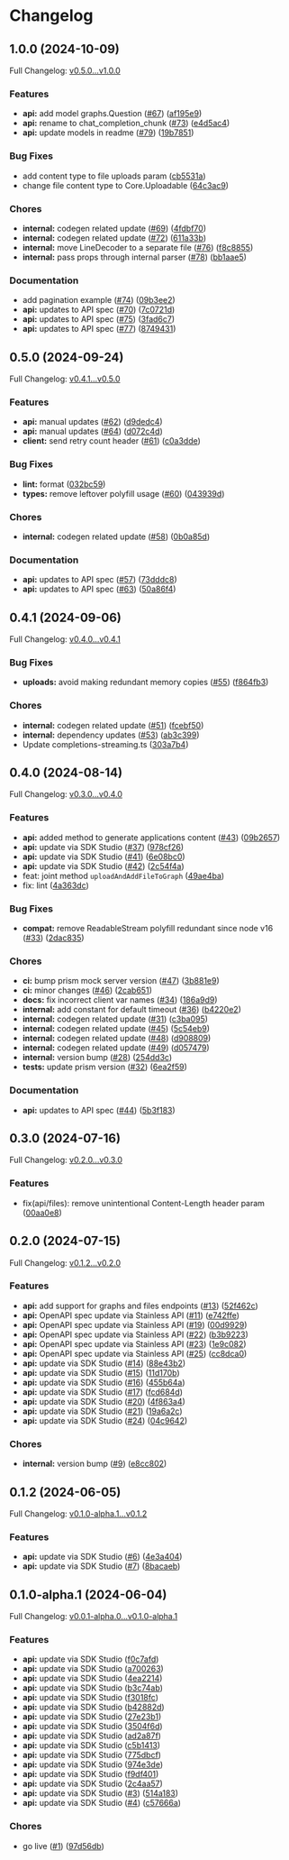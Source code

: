 # Changelog

## 1.0.0 (2024-10-09)

Full Changelog: [v0.5.0...v1.0.0](https://github.com/writer/writer-node/compare/v0.5.0...v1.0.0)

### Features

* **api:** add model graphs.Question ([#67](https://github.com/writer/writer-node/issues/67)) ([af195e9](https://github.com/writer/writer-node/commit/af195e9a6e4562dfb7a7e24cde19a20d45e8511f))
* **api:** rename to chat_completion_chunk ([#73](https://github.com/writer/writer-node/issues/73)) ([e4d5ac4](https://github.com/writer/writer-node/commit/e4d5ac4a9cf5eb8fa8a068024628b4ae689e5468))
* **api:** update models in readme ([#79](https://github.com/writer/writer-node/issues/79)) ([19b7851](https://github.com/writer/writer-node/commit/19b7851bc31035fb457063bd5ea92aa15f4bc4ee))


### Bug Fixes

* add content type to file uploads param ([cb5531a](https://github.com/writer/writer-node/commit/cb5531ab082f648e26b41b109e56b84bd41b4c50))
* change file content type to Core.Uploadable ([64c3ac9](https://github.com/writer/writer-node/commit/64c3ac9f330c55616511146bc4c2c228ebf05fc6))


### Chores

* **internal:** codegen related update ([#69](https://github.com/writer/writer-node/issues/69)) ([4fdbf70](https://github.com/writer/writer-node/commit/4fdbf70757530bd9dfd045e60da042877aac82a4))
* **internal:** codegen related update ([#72](https://github.com/writer/writer-node/issues/72)) ([611a33b](https://github.com/writer/writer-node/commit/611a33bda7ce33ec69fa3907a2b6ad7ae0fbe781))
* **internal:** move LineDecoder to a separate file ([#76](https://github.com/writer/writer-node/issues/76)) ([f8c8855](https://github.com/writer/writer-node/commit/f8c885507286f008fb26a501d692d25f912b4798))
* **internal:** pass props through internal parser ([#78](https://github.com/writer/writer-node/issues/78)) ([bb1aae5](https://github.com/writer/writer-node/commit/bb1aae50a38e375118b3ddaf35ceabb83b0ae44d))


### Documentation

* add pagination example ([#74](https://github.com/writer/writer-node/issues/74)) ([09b3ee2](https://github.com/writer/writer-node/commit/09b3ee23124d02bf223c1ec1e8458217af47b570))
* **api:** updates to API spec ([#70](https://github.com/writer/writer-node/issues/70)) ([7c0721d](https://github.com/writer/writer-node/commit/7c0721da2901bd6e4ee7aba97b32ec8b6d8bec52))
* **api:** updates to API spec ([#75](https://github.com/writer/writer-node/issues/75)) ([3fad6c7](https://github.com/writer/writer-node/commit/3fad6c7738c5abf3e795f3b7d8c35d9a76eaf98b))
* **api:** updates to API spec ([#77](https://github.com/writer/writer-node/issues/77)) ([8749431](https://github.com/writer/writer-node/commit/87494313a99d6c8be5f768ce7654bf7f52f7042a))

## 0.5.0 (2024-09-24)

Full Changelog: [v0.4.1...v0.5.0](https://github.com/writer/writer-node/compare/v0.4.1...v0.5.0)

### Features

* **api:** manual updates ([#62](https://github.com/writer/writer-node/issues/62)) ([d9dedc4](https://github.com/writer/writer-node/commit/d9dedc400a225420ef23bbd2bc0077a1cac59ba5))
* **api:** manual updates ([#64](https://github.com/writer/writer-node/issues/64)) ([d072c4d](https://github.com/writer/writer-node/commit/d072c4d279ee25087b282404a097fa80a1f7d17c))
* **client:** send retry count header ([#61](https://github.com/writer/writer-node/issues/61)) ([c0a3dde](https://github.com/writer/writer-node/commit/c0a3ddebb34f34567f01951f39bee1a144e2d05a))


### Bug Fixes

* **lint:** format ([032bc59](https://github.com/writer/writer-node/commit/032bc59490e65b17137e26d965e481290fc2e526))
* **types:** remove leftover polyfill usage ([#60](https://github.com/writer/writer-node/issues/60)) ([043939d](https://github.com/writer/writer-node/commit/043939d96fdd8179fc56ff3b3ed48f37a91d724e))


### Chores

* **internal:** codegen related update ([#58](https://github.com/writer/writer-node/issues/58)) ([0b0a85d](https://github.com/writer/writer-node/commit/0b0a85d7d4be783fbd9a674ed1d3bc961e313b94))


### Documentation

* **api:** updates to API spec ([#57](https://github.com/writer/writer-node/issues/57)) ([73dddc8](https://github.com/writer/writer-node/commit/73dddc829bc31141415005a762b0a3c16d1a852a))
* **api:** updates to API spec ([#63](https://github.com/writer/writer-node/issues/63)) ([50a86f4](https://github.com/writer/writer-node/commit/50a86f4593fbcff313397279b32bb5ceb24fd471))

## 0.4.1 (2024-09-06)

Full Changelog: [v0.4.0...v0.4.1](https://github.com/writer/writer-node/compare/v0.4.0...v0.4.1)

### Bug Fixes

* **uploads:** avoid making redundant memory copies ([#55](https://github.com/writer/writer-node/issues/55)) ([f864fb3](https://github.com/writer/writer-node/commit/f864fb33da970311e3ef32cac083ba5543fe6a7c))


### Chores

* **internal:** codegen related update ([#51](https://github.com/writer/writer-node/issues/51)) ([fcebf50](https://github.com/writer/writer-node/commit/fcebf50518f24dd765d675b94afd3937ac66dd5b))
* **internal:** dependency updates ([#53](https://github.com/writer/writer-node/issues/53)) ([ab3c399](https://github.com/writer/writer-node/commit/ab3c399044f36aa74f21148770869c034c4185ab))
* Update completions-streaming.ts ([303a7b4](https://github.com/writer/writer-node/commit/303a7b434686bed3e8b2ac4ddc68daa329ecf804))

## 0.4.0 (2024-08-14)

Full Changelog: [v0.3.0...v0.4.0](https://github.com/writer/writer-node/compare/v0.3.0...v0.4.0)

### Features

* **api:** added method to generate applications content ([#43](https://github.com/writer/writer-node/issues/43)) ([09b2657](https://github.com/writer/writer-node/commit/09b26572e0b66f490cb5fef0ee3f0c0250ae9142))
* **api:** update via SDK Studio ([#37](https://github.com/writer/writer-node/issues/37)) ([978cf26](https://github.com/writer/writer-node/commit/978cf26ddca6e10cccbb36fb0a7e0eaa44ae367b))
* **api:** update via SDK Studio ([#41](https://github.com/writer/writer-node/issues/41)) ([6e08bc0](https://github.com/writer/writer-node/commit/6e08bc0d85946bda11b397bb647f32595992d322))
* **api:** update via SDK Studio ([#42](https://github.com/writer/writer-node/issues/42)) ([2c54f4a](https://github.com/writer/writer-node/commit/2c54f4a8975a92d169beff5dbd9b096f7999e7b5))
* feat: joint method `uploadAndAddFileToGraph` ([49ae4ba](https://github.com/writer/writer-node/commit/49ae4ba238ca5791e9df5ef42998fffe33e5c121))
* fix: lint ([4a363dc](https://github.com/writer/writer-node/commit/4a363dc4869b1022e31367b6ddd42b4757ee479e))


### Bug Fixes

* **compat:** remove ReadableStream polyfill redundant since node v16 ([#33](https://github.com/writer/writer-node/issues/33)) ([2dac835](https://github.com/writer/writer-node/commit/2dac83558310169906d1057ad08f80ae9ec81272))


### Chores

* **ci:** bump prism mock server version ([#47](https://github.com/writer/writer-node/issues/47)) ([3b881e9](https://github.com/writer/writer-node/commit/3b881e99f6d06d964f6b3d5c2321b2731ad8f0b3))
* **ci:** minor changes ([#46](https://github.com/writer/writer-node/issues/46)) ([2cab651](https://github.com/writer/writer-node/commit/2cab65110b303808962dfa4f8378ca0d2e40aa0b))
* **docs:** fix incorrect client var names ([#34](https://github.com/writer/writer-node/issues/34)) ([186a9d9](https://github.com/writer/writer-node/commit/186a9d9816a8b1021203958aeaebc5954ce95c25))
* **internal:** add constant for default timeout ([#36](https://github.com/writer/writer-node/issues/36)) ([b4220e2](https://github.com/writer/writer-node/commit/b4220e2d2ad266040c753b4c42f1f0da1a51a166))
* **internal:** codegen related update ([#31](https://github.com/writer/writer-node/issues/31)) ([c3ba095](https://github.com/writer/writer-node/commit/c3ba0959665d5604bc963b16c6ab71f738686504))
* **internal:** codegen related update ([#45](https://github.com/writer/writer-node/issues/45)) ([5c54eb9](https://github.com/writer/writer-node/commit/5c54eb96d4bfcaa305990be63ef98839679ac56d))
* **internal:** codegen related update ([#48](https://github.com/writer/writer-node/issues/48)) ([d908809](https://github.com/writer/writer-node/commit/d9088094ecd095db6f598384dbda4bd1f01ce460))
* **internal:** codegen related update ([#49](https://github.com/writer/writer-node/issues/49)) ([d057479](https://github.com/writer/writer-node/commit/d05747974f065d73ffa6c19c792292fd626b87d8))
* **internal:** version bump ([#28](https://github.com/writer/writer-node/issues/28)) ([254dd3c](https://github.com/writer/writer-node/commit/254dd3cc6595271fc239b42e2a8d2ebb683f7a9a))
* **tests:** update prism version ([#32](https://github.com/writer/writer-node/issues/32)) ([6ea2f59](https://github.com/writer/writer-node/commit/6ea2f5920f53502b6ba5e0b7530aa22b0a1a620a))


### Documentation

* **api:** updates to API spec ([#44](https://github.com/writer/writer-node/issues/44)) ([5b3f183](https://github.com/writer/writer-node/commit/5b3f183754a6422212fba2175831ffcbb8470e8b))

## 0.3.0 (2024-07-16)

Full Changelog: [v0.2.0...v0.3.0](https://github.com/writer/writer-node/compare/v0.2.0...v0.3.0)

### Features

* fix(api/files): remove unintentional Content-Length header param ([00aa0e8](https://github.com/writer/writer-node/commit/00aa0e8d85f8c90d2923f506f650cb93dc8c1438))

## 0.2.0 (2024-07-15)

Full Changelog: [v0.1.2...v0.2.0](https://github.com/writer/writer-node/compare/v0.1.2...v0.2.0)

### Features

* **api:** add support for graphs and files endpoints ([#13](https://github.com/writer/writer-node/issues/13)) ([52f462c](https://github.com/writer/writer-node/commit/52f462c25a34a0876577bf7e02444e57b99bf7aa))
* **api:** OpenAPI spec update via Stainless API ([#11](https://github.com/writer/writer-node/issues/11)) ([e742ffe](https://github.com/writer/writer-node/commit/e742ffeb02c8cbee7abee98e70c7ca6673770b85))
* **api:** OpenAPI spec update via Stainless API ([#19](https://github.com/writer/writer-node/issues/19)) ([00d9929](https://github.com/writer/writer-node/commit/00d9929fea595070b9e0e3e6042b40f0d6f898cf))
* **api:** OpenAPI spec update via Stainless API ([#22](https://github.com/writer/writer-node/issues/22)) ([b3b9223](https://github.com/writer/writer-node/commit/b3b9223530de5b8c65bc3e0c58869a8a4a140d3b))
* **api:** OpenAPI spec update via Stainless API ([#23](https://github.com/writer/writer-node/issues/23)) ([1e9c082](https://github.com/writer/writer-node/commit/1e9c08252bf0987fa7e0830bfaa5db6d306cc405))
* **api:** OpenAPI spec update via Stainless API ([#25](https://github.com/writer/writer-node/issues/25)) ([cc8dca0](https://github.com/writer/writer-node/commit/cc8dca08fa4c6b0adcb8fb921a7741e0e78e3934))
* **api:** update via SDK Studio ([#14](https://github.com/writer/writer-node/issues/14)) ([88e43b2](https://github.com/writer/writer-node/commit/88e43b271ffbf1130d6ed582bd8fb0c29bdbf4e1))
* **api:** update via SDK Studio ([#15](https://github.com/writer/writer-node/issues/15)) ([11d170b](https://github.com/writer/writer-node/commit/11d170bf8649dca8beb99519ca0d12097bf28412))
* **api:** update via SDK Studio ([#16](https://github.com/writer/writer-node/issues/16)) ([455b64a](https://github.com/writer/writer-node/commit/455b64ae3c138ae1befef9d20b317b686bf99133))
* **api:** update via SDK Studio ([#17](https://github.com/writer/writer-node/issues/17)) ([fcd684d](https://github.com/writer/writer-node/commit/fcd684d35d9e66c8a7f85c515c22d50ce25c89ba))
* **api:** update via SDK Studio ([#20](https://github.com/writer/writer-node/issues/20)) ([4f863a4](https://github.com/writer/writer-node/commit/4f863a424f73ec65d7075450de05f1fafbda22a6))
* **api:** update via SDK Studio ([#21](https://github.com/writer/writer-node/issues/21)) ([19a6a2c](https://github.com/writer/writer-node/commit/19a6a2cc64b7f9900cead093521b5b6c3d17c29f))
* **api:** update via SDK Studio ([#24](https://github.com/writer/writer-node/issues/24)) ([04c9642](https://github.com/writer/writer-node/commit/04c964230fb0a45b01bac545f1c3e4f5a0a1a7e9))


### Chores

* **internal:** version bump ([#9](https://github.com/writer/writer-node/issues/9)) ([e8cc802](https://github.com/writer/writer-node/commit/e8cc8027b3ae9a9c7e25e932bb5815758b923017))

## 0.1.2 (2024-06-05)

Full Changelog: [v0.1.0-alpha.1...v0.1.2](https://github.com/writerai/writer-node/compare/v0.1.0-alpha.1...v0.1.2)

### Features

* **api:** update via SDK Studio ([#6](https://github.com/writerai/writer-node/issues/6)) ([4e3a404](https://github.com/writerai/writer-node/commit/4e3a404e9b208735519a190b21f987c1a0c258cc))
* **api:** update via SDK Studio ([#7](https://github.com/writerai/writer-node/issues/7)) ([8bacaeb](https://github.com/writerai/writer-node/commit/8bacaebb0db6e46ad27f9d1e6b959d23708aa48b))

## 0.1.0-alpha.1 (2024-06-04)

Full Changelog: [v0.0.1-alpha.0...v0.1.0-alpha.1](https://github.com/writerai/writer-node/compare/v0.0.1-alpha.0...v0.1.0-alpha.1)

### Features

* **api:** update via SDK Studio ([f0c7afd](https://github.com/writerai/writer-node/commit/f0c7afd876cd809a1050bd6ca45ad23803c4475e))
* **api:** update via SDK Studio ([a700263](https://github.com/writerai/writer-node/commit/a700263a6a96e5b2fd42f4e177cc9a08393273d5))
* **api:** update via SDK Studio ([4ea2214](https://github.com/writerai/writer-node/commit/4ea2214221363c04a2fff5c4478d0e0e21c220dd))
* **api:** update via SDK Studio ([b3c74ab](https://github.com/writerai/writer-node/commit/b3c74ab04b2e8fadb6739969b8ceeee6d853fdaa))
* **api:** update via SDK Studio ([f3018fc](https://github.com/writerai/writer-node/commit/f3018fc9f6feb08d54b3a76f80681626c0083272))
* **api:** update via SDK Studio ([b42882d](https://github.com/writerai/writer-node/commit/b42882ddec15bab1f2c0897a8dc337fff5b96432))
* **api:** update via SDK Studio ([27e23b1](https://github.com/writerai/writer-node/commit/27e23b1d7856d7e172adf3879fdee397cf9c8048))
* **api:** update via SDK Studio ([3504f6d](https://github.com/writerai/writer-node/commit/3504f6dcf928563eaafd31ded2572d6c2e2f0530))
* **api:** update via SDK Studio ([ad2a87f](https://github.com/writerai/writer-node/commit/ad2a87f902a94a48ddfdfc8c6e1284dbf0ecdbe8))
* **api:** update via SDK Studio ([c5b1413](https://github.com/writerai/writer-node/commit/c5b14130c0f3df4aecc9ed2f0b5adc810d1c126a))
* **api:** update via SDK Studio ([775dbcf](https://github.com/writerai/writer-node/commit/775dbcf038e55f31e424cb71e0d8b8552deef8dc))
* **api:** update via SDK Studio ([974e3de](https://github.com/writerai/writer-node/commit/974e3debd390df366ad56b69f9255b238b99423d))
* **api:** update via SDK Studio ([f9df401](https://github.com/writerai/writer-node/commit/f9df401dc0d00cf30e50e59761858758a7c1ebaf))
* **api:** update via SDK Studio ([2c4aa57](https://github.com/writerai/writer-node/commit/2c4aa57cd97347795e9471d323b6564365d5a1a4))
* **api:** update via SDK Studio ([#3](https://github.com/writerai/writer-node/issues/3)) ([514a183](https://github.com/writerai/writer-node/commit/514a1831d625e4e536e5c1331f11f634dc78d977))
* **api:** update via SDK Studio ([#4](https://github.com/writerai/writer-node/issues/4)) ([c57666a](https://github.com/writerai/writer-node/commit/c57666a9bac97efdbc39fe3d4dc397ae4cfd83a3))


### Chores

* go live ([#1](https://github.com/writerai/writer-node/issues/1)) ([97d56db](https://github.com/writerai/writer-node/commit/97d56db208b49ffc17c8d54c52cdd8fc53699fa7))
